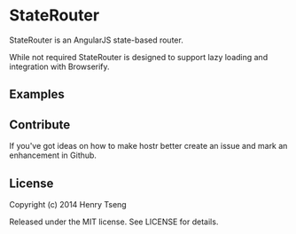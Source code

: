 StateRouter
===========

StateRouter is an AngularJS state-based router.  

While not required StateRouter is designed to support lazy loading and integration with Browserify.  





Examples
--------




Contribute
----------

If you've got ideas on how to make hostr better create an issue and mark an enhancement in Github.  



License
-------

Copyright (c) 2014 Henry Tseng

Released under the MIT license. See LICENSE for details.